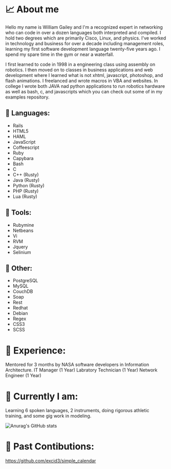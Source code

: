 # 📈 About me
Hello my name is William Gailey and I'm a recognized expert in networking who can code in over a dozen languages both interpreted and compiled. I hold two degrees which are primarily Cisco, Linux, and physics. I've worked in technology and business for over a decade including management roles, learning my first software development language twenty-five years ago. I spend my spare time in the gym or near a waterfall.
  
I first learned to code in 1998 in a engineering class using assembly on robotics. I then moved on to classes in business applications and web development where I learned what is not xhtml, javascript, photoshop, and flash animations. I freelanced and wrote macros in VBA and websites. In college I wrote both JAVA nad python applications to run robotics hardware as well as bash, c, and javascripts which you can check out some of in my examples repository. 

## 🤖 Languages:
- Rails
- HTML5
- HAML
- JavaScript
- Coffeescript
- Ruby
- Capybara
- Bash
- C
- C++ (Rusty)
- Java (Rusty)
- Python (Rusty)
- PHP (Rusty)
- Lua (Rusty)

## 🤖 Tools:
- Rubymine
- Netbeans
- Vi
- RVM
- Jquery
- Selinium

## 🤖 Other:
- PostgreSQL 
- MySQL
- CouchDB
- Soap
- Rest
- Redhat 
- Debian
- Regex
- CSS3
- SCSS
  

# 💼 Experience:
Mentored for 3 months by NASA software developers in Information Architecture.
IT Manager (1 Year) Labratory Technician (1 Year) Network Engineer (1 Year)

# 🌱 Currently I am:
Learning 6 spoken languages, 2 instruments, doing rigorous athletic training, and some gig work in modeling.

![Anurag's GitHub stats](https://github-readme-stats.vercel.app/api?username=wgailey&theme=gotham&show_icons=true)

# 🔄 Past Contibutions:
https://github.com/excid3/simple_calendar
